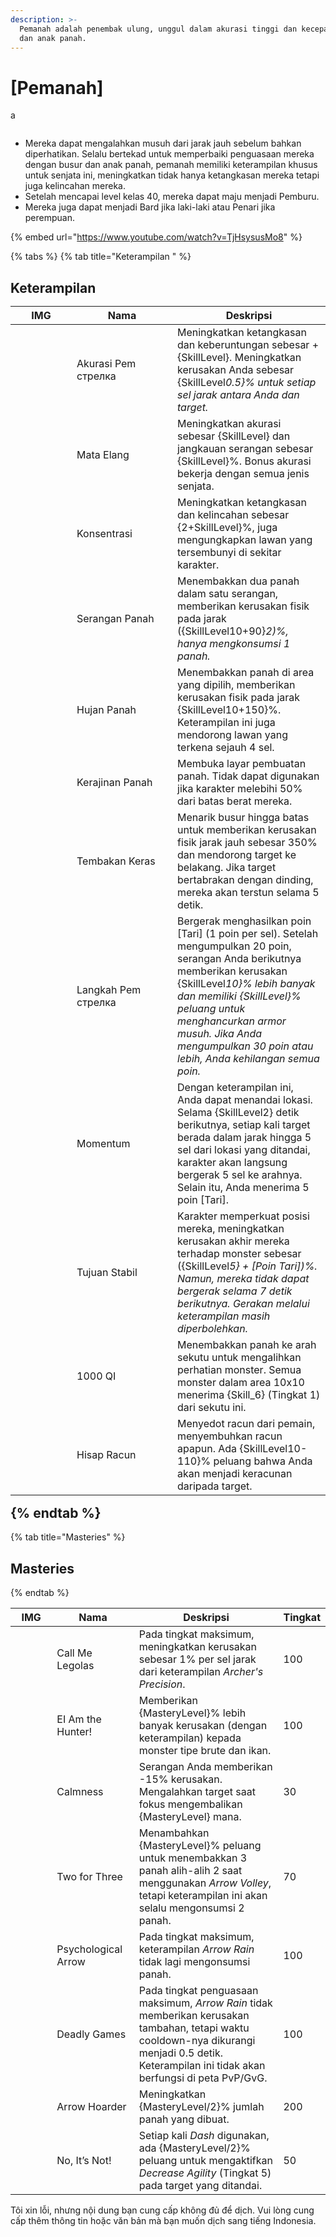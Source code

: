 ```yaml
---
description: >-
  Pemanah adalah penembak ulung, unggul dalam akurasi tinggi dan kecepatan dengan busur
  dan anak panah.
---
```


# \[Pemanah]

a

<figure><img src="../../.gitbook/assets/1Arqueiro.png" alt=""><figcaption></figcaption></figure>

* Mereka dapat mengalahkan musuh dari jarak jauh sebelum bahkan diperhatikan. Selalu bertekad untuk memperbaiki penguasaan mereka dengan busur dan anak panah, pemanah memiliki keterampilan khusus untuk senjata ini, meningkatkan tidak hanya ketangkasan mereka tetapi juga kelincahan mereka.
* Setelah mencapai level kelas 40, mereka dapat maju menjadi Pemburu.
* Mereka juga dapat menjadi Bard jika laki-laki atau Penari jika perempuan.

{% embed url="https://www.youtube.com/watch?v=TjHsysusMo8" %}

{% tabs %}
{% tab title="Keterampilan " %}
## **Keterampilan**<table><thead><tr><th width="82">IMG</th><th width="145">Nama</th><th>Deskripsi</th></tr></thead><tbody><tr><td><img src="../../.gitbook/assets/43a.png" alt=""></td><td>Akurasi Pem стрелка</td><td>Meningkatkan ketangkasan dan keberuntungan sebesar +{SkillLevel}. Meningkatkan kerusakan Anda sebesar {SkillLevel*0.5}% untuk setiap sel jarak antara Anda dan target.</td></tr><tr><td><img src="../../.gitbook/assets/44a.png" alt=""></td><td>Mata Elang</td><td>Meningkatkan akurasi sebesar {SkillLevel} dan jangkauan serangan sebesar {SkillLevel}%. Bonus akurasi bekerja dengan semua jenis senjata.</td></tr><tr><td><img src="../../.gitbook/assets/45a.png" alt=""></td><td>Konsentrasi</td><td>Meningkatkan ketangkasan dan kelincahan sebesar {2+SkillLevel}%, juga mengungkapkan lawan yang tersembunyi di sekitar karakter.</td></tr><tr><td><img src="../../.gitbook/assets/46a.png" alt=""></td><td>Serangan Panah</td><td>Menembakkan dua panah dalam satu serangan, memberikan kerusakan fisik pada jarak ({SkillLevel*10+90}*2)%, hanya mengkonsumsi 1 panah.</td></tr><tr><td><img src="../../.gitbook/assets/47a.png" alt=""></td><td>Hujan Panah</td><td>Menembakkan panah di area yang dipilih, memberikan kerusakan fisik pada jarak {SkillLevel*10+150}%. Keterampilan ini juga mendorong lawan yang terkena sejauh 4 sel.</td></tr><tr><td><img src="../../.gitbook/assets/147a.png" alt=""></td><td>Kerajinan Panah</td><td>Membuka layar pembuatan panah. Tidak dapat digunakan jika karakter melebihi 50% dari batas berat mereka.</td></tr><tr><td><img src="../../.gitbook/assets/148a.png" alt=""></td><td>Tembakan Keras</td><td>Menarik busur hingga batas untuk memberikan kerusakan fisik jarak jauh sebesar 350% dan mendorong target ke belakang. Jika target bertabrakan dengan dinding, mereka akan terstun selama 5 detik.</td></tr><tr><td><img src="../../.gitbook/assets/761a.png" alt=""></td><td>Langkah Pem стрелка</td><td>Bergerak menghasilkan poin [Tari] (1 poin per sel). Setelah mengumpulkan 20 poin, serangan Anda berikutnya memberikan kerusakan {SkillLevel*10}% lebih banyak dan memiliki {SkillLevel}% peluang untuk menghancurkan armor musuh. Jika Anda mengumpulkan 30 poin atau lebih, Anda kehilangan semua poin.</td></tr><tr><td><img src="../../.gitbook/assets/762a.png" alt=""></td><td>Momentum</td><td>Dengan keterampilan ini, Anda dapat menandai lokasi. Selama {SkillLevel*2} detik berikutnya, setiap kali target berada dalam jarak hingga 5 sel dari lokasi yang ditandai, karakter akan langsung bergerak 5 sel ke arahnya. Selain itu, Anda menerima 5 poin [Tari].</td></tr><tr><td><img src="../../.gitbook/assets/764aa.png" alt=""></td><td>Tujuan Stabil</td><td>Karakter memperkuat posisi mereka, meningkatkan kerusakan akhir mereka terhadap monster sebesar ({SkillLevel*5} + [Poin Tari])%. Namun, mereka tidak dapat bergerak selama 7 detik berikutnya. Gerakan melalui keterampilan masih diperbolehkan.</td></tr><tr><td><img src="../../.gitbook/assets/765a.png" alt=""></td><td>1000 QI</td><td>Menembakkan panah ke arah sekutu untuk mengalihkan perhatian monster. Semua monster dalam area 10x10 menerima {Skill_6} (Tingkat 1) dari sekutu ini.</td></tr><tr><td><img src="../../.gitbook/assets/766a.png" alt=""></td><td>Hisap Racun</td><td>Menyedot racun dari pemain, menyembuhkan racun apapun. Ada {SkillLevel*10-110}% peluang bahwa Anda akan menjadi keracunan daripada target.</td></tr></tbody></table>{% endtab %}

{% tab title="Masteries" %}
## Masteries

{% endtab %}<table><thead><tr><th width="82">IMG</th><th width="133">Nama</th><th width="330">Deskripsi</th><th>Tingkat</th></tr></thead><tbody><tr><td><img src="../../.gitbook/assets/43a.png" alt=""></td><td>Call Me Legolas</td><td>Pada tingkat maksimum, meningkatkan kerusakan sebesar 1% per sel jarak dari keterampilan <em>Archer's Precision</em>.</td><td>100</td></tr><tr><td><img src="../../.gitbook/assets/44a.png" alt=""></td><td>EI Am the Hunter!</td><td>Memberikan {MasteryLevel}% lebih banyak kerusakan (dengan keterampilan) kepada monster tipe brute dan ikan.</td><td>100</td></tr><tr><td><img src="../../.gitbook/assets/45a.png" alt=""></td><td>Calmness</td><td>Serangan Anda memberikan -15% kerusakan. Mengalahkan target saat fokus mengembalikan {MasteryLevel} mana.</td><td>30</td></tr><tr><td><img src="../../.gitbook/assets/46a.png" alt=""></td><td>Two for Three</td><td>Menambahkan {MasteryLevel}% peluang untuk menembakkan 3 panah alih-alih 2 saat menggunakan <em>Arrow Volley</em>, tetapi keterampilan ini akan selalu mengonsumsi 2 panah.</td><td>70</td></tr><tr><td><img src="../../.gitbook/assets/47a.png" alt=""></td><td>Psychological Arrow</td><td>Pada tingkat maksimum, keterampilan <em>Arrow Rain</em> tidak lagi mengonsumsi panah.</td><td>100</td></tr><tr><td><img src="../../.gitbook/assets/47a.png" alt=""></td><td>Deadly Games</td><td>Pada tingkat penguasaan maksimum, <em>Arrow Rain</em> tidak memberikan kerusakan tambahan, tetapi waktu cooldown-nya dikurangi menjadi 0.5 detik. Keterampilan ini tidak akan berfungsi di peta PvP/GvG.</td><td>100</td></tr><tr><td><img src="../../.gitbook/assets/147a.png" alt=""></td><td>Arrow Hoarder</td><td>Meningkatkan {MasteryLevel/2}% jumlah panah yang dibuat.</td><td>200</td></tr><tr><td><img src="../../.gitbook/assets/762a.png" alt=""></td><td>No, It’s Not!</td><td>Setiap kali <em>Dash</em> digunakan, ada {MasteryLevel/2}% peluang untuk mengaktifkan <em>Decrease Agility</em> (Tingkat 5) pada target yang ditandai.</td><td>50</td></tr></tbody></table>Tôi xin lỗi, nhưng nội dung bạn cung cấp không đủ để dịch. Vui lòng cung cấp thêm thông tin hoặc văn bản mà bạn muốn dịch sang tiếng Indonesia.